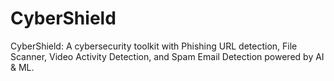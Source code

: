 # CyberShield
CyberShield: A cybersecurity toolkit with Phishing URL detection, File Scanner, Video Activity Detection, and Spam Email Detection powered by AI &amp; ML.
